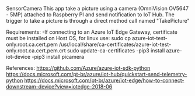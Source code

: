 SensorCamera
This app take a picture using a camera (OmniVision OV5647 - 5MP) attached to Raspberry PI and send notification to IoT Hub.
The trigger to take a picture is through a direct method call named "TakePicture"

Requirements:
-If connecting to an Azure IoT Edge Gateway, certificate must be installed on Host OS, for linux use:
sudo cp azure-iot-test-only.root.ca.cert.pem /usr/local/share/ca-certificates/azure-iot-test-only.root.ca.cert.pem.crt
sudo update-ca-certificates
-pip3 install azure-iot-device
-pip3 install picamera


References:
https://github.com/Azure/azure-iot-sdk-python
https://docs.microsoft.com/pt-br/azure/iot-hub/quickstart-send-telemetry-python
https://docs.microsoft.com/pt-br/azure/iot-edge/how-to-connect-downstream-device?view=iotedge-2018-06

